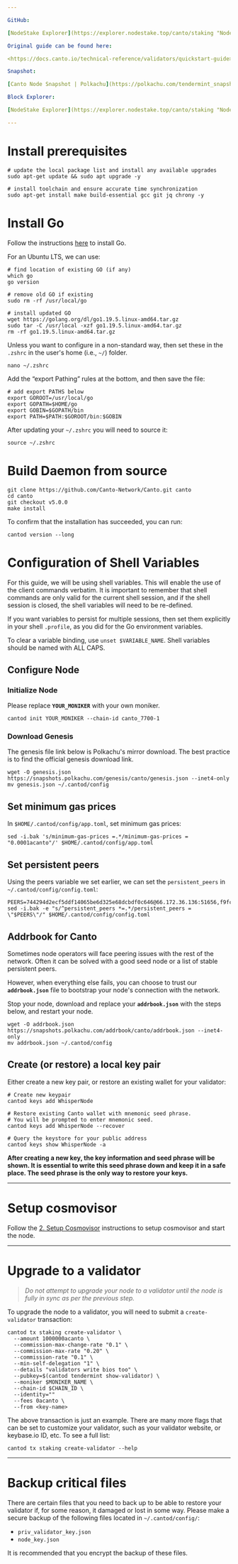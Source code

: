 ```yaml
---

GitHub:

[NodeStake Explorer](https://explorer.nodestake.top/canto/staking "NodeStake Explorer")

Original guide can be found here:

<https://docs.canto.io/technical-reference/validators/quickstart-guide>

Snapshot:

[Canto Node Snapshot | Polkachu](https://polkachu.com/tendermint_snapshots/canto "Canto Node Snapshot | Polkachu")

Block Explorer:

[NodeStake Explorer](https://explorer.nodestake.top/canto/staking "NodeStake Explorer")

---
```


# Install prerequisites

```shell
# update the local package list and install any available upgrades
sudo apt-get update && sudo apt upgrade -y

# install toolchain and ensure accurate time synchronization
sudo apt-get install make build-essential gcc git jq chrony -y
```

# Install Go

Follow the instructions [here](https://golang.org/doc/install) to install Go.

For an Ubuntu LTS, we can use:

```shell
# find location of existing GO (if any)
which go
go version

# remove old GO if existing
sudo rm -rf /usr/local/go

# install updated GO
wget https://golang.org/dl/go1.19.5.linux-amd64.tar.gz
sudo tar -C /usr/local -xzf go1.19.5.linux-amd64.tar.gz
rm -rf go1.19.5.linux-amd64.tar.gz
```

Unless you want to configure in a non-standard way, then set these in the `.zshrc` in the user's home (i.e., `~/`) folder.

```shell
nano ~/.zshrc
```

Add the “export Pathing” rules  at the bottom, and then save the file:

```shell
# add export PATHS below
export GOROOT=/usr/local/go
export GOPATH=$HOME/go
export GOBIN=$GOPATH/bin
export PATH=$PATH:$GOROOT/bin:$GOBIN
```

After updating your `~/.zshrc` you will need to source it:

```shell
source ~/.zshrc
```

# Build Daemon from source

```shell
git clone https://github.com/Canto-Network/Canto.git canto
cd canto
git checkout v5.0.0
make install
```

To confirm that the installation has succeeded, you can run:

```shell
cantod version --long
```

# Configuration of Shell Variables

For this guide, we will be using shell variables. This will enable the use of the client commands verbatim. It is important to remember that shell commands are only valid for the current shell session, and if the shell session is closed, the shell variables will need to be re-defined.

If you want variables to persist for multiple sessions, then set them explicitly in your shell `.profile`, as you did for the Go environment variables.

To clear a variable binding, use `unset $VARIABLE_NAME`. Shell variables should be named with ALL CAPS.

## Configure Node

### Initialize Node

Please replace **`YOUR_MONIKER`** with your own moniker.

```shell
cantod init YOUR_MONIKER --chain-id canto_7700-1
```

### Download Genesis

The genesis file link below is Polkachu's mirror download. The best practice is to find the official genesis download link.

```shell
wget -O genesis.json https://snapshots.polkachu.com/genesis/canto/genesis.json --inet4-only
mv genesis.json ~/.cantod/config
```

## Set minimum gas prices

In `$HOME/.cantod/config/app.toml`, set minimum gas prices:

```shell
sed -i.bak 's/minimum-gas-prices =.*/minimum-gas-prices = "0.0001acanto"/' $HOME/.cantod/config/app.toml
```

## Set persistent peers

Using the peers variable we set earlier, we can set the `persistent_peers` in `~/.cantod/config/config.toml`:

```shell
PEERS=744294d2ecf5ddf14065be6d325e68dcbdf0c646@66.172.36.136:51656,f9fc759eb2fa4eb2159825cae149ba1065efa236@66.172.36.134:51656,81f89cfa6dd6ec4cb2ee297e67dd4613657c4194@88.198.32.17:30656,bea21c6cc721726a486dbd7f14c5e81ee12f6eaa@35.83.23.119:26656,f9f8f88dfde1bacca2f152089bb20c600dbb9d04@43.204.152.200:26656,905b48ff27d52e002f12252ad67e5a0a979a5bfb@35.188.27.40:26656,2d7826e04685c4afb7baf6a045a3098c1306e1cc@5.9.108.156:35095,8cb9419ede1d830e78b4dd1318bdbd4e6be000d7@144.76.27.79:36656,f886849e7f563c5c3e4f5a666be76a2184b246ef@85.10.203.235:26676,c78ddd65c25aadd6e99f998dad36f22e3b418ab8@65.21.170.3:32656,a441b9fec8006f28fb2add0517fa823b886834d6@5.79.79.80:35095,1d3ab5cc05452e29d8dafb4f96fcf3841c485287@51.210.223.185:35095,9723b0dac535d9e5c28e62413ddda54386ff8955@138.201.249.155:26656,78e7fb7977290f81a51ae636ed06ae1952d4263e@65.108.141.109:16656,8b2ac4899b5a0b6e289850bde707f45421d1e9a4@213.239.207.175:30656,43393ba9763a9b1b95785330c5059811e5ed7f91@95.217.122.80:17656,685c48cbc2ba54e20f49645d48b0878d6944d8e4@65.109.94.221:32656,978a3730fc791492c009ff380d8e8bb25997da1b@65.109.65.210:29656,b8cc93a20982f6e7dd0201757c642d2ddc76eee9@148.251.53.202:26656,484e252942ffcc0c6e31278ac0f47a3ca1317aef@142.132.238.165:26656,174f015f606fd1f139447158b81a1824f6352854@65.108.75.107:16656,ab88f189db7825f376050a034d8bf0028442cfc3@34.89.161.101:26656,61c8c3dce43e7221a5dab1a3c86366f34d2edddd@213.239.215.77:26656,876a17aa48201ec9b8937d81e28b44bfcb4d318c@15.235.115.149:10004,885c91e45319265422f42b63940fc7f01330569b@23.117.63.185:26656,f724d16c43147bad59a036f243aa79c6f4455d2d@23.88.69.167:26858,cdad27c5be53788cbf42dd1336adeabc253b6e52@38.242.251.238:26656,82956d94714ded8fd785acb498a0aeb7aafad7ff@85.17.6.142:26656,5401995b201605a03d9e1fd0460cbef49218bbf5@65.108.126.46:32656,6ed040a6d393738c1bbeebd200c2e2f660614907@135.181.222.179:28656,bedcf918f53967cd37a0d03e67997d1b40c6c152@5.161.113.61:26656,8f21e61a2a81c96e5b761b256cd5c9d13a325281@86.48.2.82:26656,f74639c33b7647b0462e634974147c20505747a6@213.239.216.252:23656,9188d4b9b9e1a7e86ac6a0e6bee343e4c5f6fa25@114.32.170.200:26656,e6d62aa5215719eb1b7434e19bca4e7f62923ef4@65.108.106.172:58656,edb42b3caf26aa9c37362bb53f3d0e6038683ead@34.134.123.237:26656,c9e39b78c37b1bd360676d1e68f40a1f6c36d528@109.236.86.96:36656,69c21a89c74d08cb4a3c463dc813fe279fe4f080@51.79.160.214:26656,4fb5a871a1f263752da75e323e2ed73ed315a17f@95.214.52.138:26666,5e55b3bbab81818dd7c9e0c34c25f64377e2ea6c@104.248.2.163:26656,54316791649b65af344432bf4bd31f46df0cb79c@51.195.234.49:27756,eda9ae1a8a598db165f7db9932267343385f5873@209.145.56.78:36656,64172382922c636354387436d7e3b494b1abf577@46.10.221.196:26656,5ce67581ef51b30c70212a870f2e5ede27c31929@65.109.20.109:26656,ebd18bdf64ac9b8d0e38ab8706fcf9ee1d54e70a@95.217.35.186:60656,6e7e9341fba194988d448393b2d77464107385c5@65.108.199.222:22496,514497b0bf03a0620af9d2d3e6fe540aed0b3b21@65.21.132.27:48356,a0a165866cf5408ed26459ff91e3968807fb13dd@152.228.215.7:26656,4ff352af6db6e68fc6913e82589c4c8dbfc88f6c@35.76.185.2:26656,8e4d886e7c333e73cdf1f0271b05511a1866d515@65.109.49.163:56656,439d6746ec2ddeb03a4328e9ab1d0806e5d46ccd@34.252.21.196:26656,e8eec527c57c1231e5b1bb8aea358806bd313ff0@44.211.124.4:26656,325eaed0931fc7d743c6ee9b124bca334ff8dc2c@65.109.92.241:21216,be84f739a3581e0b37b4e06716e9e136bb5ab746@35.232.184.57:26656,c6a2c0ed97f3a7c61073b758191d7375aad56163@34.67.27.129:26656,6f811ea67bcf1275ef55e0535630af783f767344@95.214.53.178:26656,c7e5de7911802a8c7f80c046ad93152476898d56@202.61.194.254:36656,1797a6e3a45ea538dc669e296e5f76a3b510d101@65.109.29.150:26656,81fc7f83e9961790a279a1fbe3e2835cea032d0c@37.252.184.229:26656,3b25a50bf0fd8f5e776d2e17f4a0d75883bca7fb@65.108.227.42:26656,f15b2375cbfb2b9200096e311b8a1f703e7c2a68@149.102.153.162:26656,1959b9014fa0bd0eda445f84ef5dfe1195956cd0@77.37.176.99:26666,0da4f6242164ea9ce74bf6e8602c32d408140693@95.217.77.23:27656,9f78e5139d2b12e85800114691bc9feaf46208ae@65.108.0.165:15556,42e5c9923c06e2100a19814c2fffbbdea641032d@15.235.114.194:10456,3c0b3668f614b2b18fd4a5fc520553755c02d53c@65.108.130.189:26656,6b90bb94063007ff88c14585debd84ababd7d637@65.108.79.198:26766
sed -i.bak -e "s/^persistent_peers *=.*/persistent_peers = \"$PEERS\"/" $HOME/.cantod/config/config.toml
```

## Addrbook for Canto

Sometimes node operators will face peering issues with the rest of the network. Often it can be solved with a good seed node or a list of stable persistent peers.

However, when everything else fails, you can choose to trust our **`addrbook.json`** file to bootstrap your node's connection with the network.

Stop your node, download and replace your **`addrbook.json`** with the steps below, and restart your node.

```shell
wget -O addrbook.json https://snapshots.polkachu.com/addrbook/canto/addrbook.json --inet4-only
mv addrbook.json ~/.cantod/config
```

## Create (or restore) a local key pair

Either create a new key pair, or restore an existing wallet for your validator:

```shell
# Create new keypair
cantod keys add WhisperNode

# Restore existing Canto wallet with mnemonic seed phrase.
# You will be prompted to enter mnemonic seed.
cantod keys add WhisperNode --recover

# Query the keystore for your public address
cantod keys show WhisperNode -a
```

**After creating a new key, the key information and seed phrase will be shown. It is essential to write this seed phrase down and keep it in a safe place. The seed phrase is the only way to restore your keys.**

---

# Setup cosmovisor

Follow the [2. Setup Cosmovisor](<2. Setup Cosmovisor cc174b4c.md>) instructions to setup cosmovisor and start the node.

---

# Upgrade to a validator

> *Do not attempt to upgrade your node to a validator until the node is fully in sync as per the previous step.*

To upgrade the node to a validator, you will need to submit a `create-validator` transaction:

```shell
cantod tx staking create-validator \
  --amount 1000000acanto \
  --commission-max-change-rate "0.1" \
  --commission-max-rate "0.20" \
  --commission-rate "0.1" \
  --min-self-delegation "1" \
  --details "validators write bios too" \
  --pubkey=$(cantod tendermint show-validator) \
  --moniker $MONIKER_NAME \
  --chain-id $CHAIN_ID \
  --identity=""
  --fees 0acanto \
  --from <key-name>
```

The above transaction is just an example. There are many more flags that can be set to customize your validator, such as your validator website, or keybase.io ID, etc. To see a full list:

```shell
cantod tx staking create-validator --help
```

---

# Backup critical files

There are certain files that you need to back up to be able to restore your validator if, for some reason, it damaged or lost in some way. Please make a secure backup of the following files located in `~/.cantod/config/`:

- `priv_validator_key.json`
- `node_key.json`

It is recommended that you encrypt the backup of these files.
